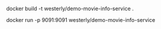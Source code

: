 docker build -t westerly/demo-movie-info-service .

docker run -p 9091:9091  westerly/demo-movie-info-service